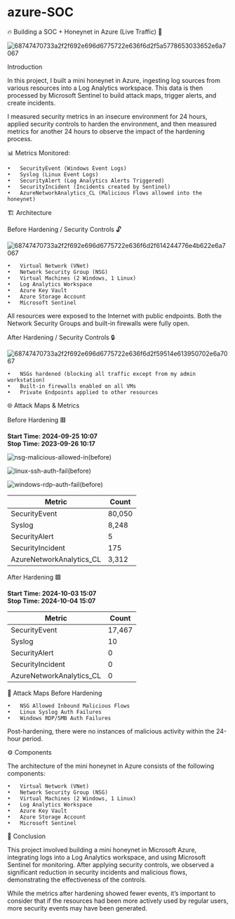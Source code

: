 # azure-SOC

🔥 Building a SOC + Honeynet in Azure (Live Traffic) 🚀

![68747470733a2f2f692e696d6775722e636f6d2f5a5778653033652e6a7067](https://github.com/user-attachments/assets/ee9189a8-433f-4cf3-a6de-456539095bb6)

Introduction

In this project, I built a mini honeynet in Azure, ingesting log sources from various resources into a Log Analytics workspace. This data is then processed by Microsoft Sentinel to build attack maps, trigger alerts, and create incidents.

I measured security metrics in an insecure environment for 24 hours, applied security controls to harden the environment, and then measured metrics for another 24 hours to observe the impact of the hardening process.

📊 Metrics Monitored:

	•	SecurityEvent (Windows Event Logs)
	•	Syslog (Linux Event Logs)
	•	SecurityAlert (Log Analytics Alerts Triggered)
	•	SecurityIncident (Incidents created by Sentinel)
	•	AzureNetworkAnalytics_CL (Malicious Flows allowed into the honeynet)

🏗️ Architecture

Before Hardening / Security Controls 🔓

![68747470733a2f2f692e696d6775722e636f6d2f614244776e4b622e6a7067](https://github.com/user-attachments/assets/0057f52c-cc7e-4e03-b399-f7b77211e653)

	•	Virtual Network (VNet)
	•	Network Security Group (NSG)
	•	Virtual Machines (2 Windows, 1 Linux)
	•	Log Analytics Workspace
	•	Azure Key Vault
	•	Azure Storage Account
	•	Microsoft Sentinel

All resources were exposed to the Internet with public endpoints. Both the Network Security Groups and built-in firewalls were fully open.

After Hardening / Security Controls 🔒

![68747470733a2f2f692e696d6775722e636f6d2f59514e613950702e6a7067](https://github.com/user-attachments/assets/0d896eda-1d4b-4191-a8c6-686c18cb8466)


	•	NSGs hardened (blocking all traffic except from my admin workstation)
	•	Built-in firewalls enabled on all VMs
	•	Private Endpoints applied to other resources

🌐 Attack Maps & Metrics

Before Hardening 🟥

**Start Time: 2024-09-25 10:07**\
**Stop Time: 2023-09-26 10:17**

![nsg-malicious-allowed-in(before)](https://github.com/user-attachments/assets/55769f24-8538-44dc-aa6e-1d10e17a9a51)

![linux-ssh-auth-fail(before)](https://github.com/user-attachments/assets/569b11cf-27b6-4280-88da-91d01dcd8b45)

![windows-rdp-auth-fail(before)](https://github.com/user-attachments/assets/a4f27df9-6cc4-44cc-8068-9691201f075a)

| Metric                   | Count
| ------------------------ | -----
| SecurityEvent            | 80,050
| Syslog                   | 8,248
| SecurityAlert            | 5
| SecurityIncident         | 175
| AzureNetworkAnalytics_CL | 3,312

After Hardening 🟩

**Start Time: 2024-10-03 15:07**\
**Stop Time: 2024-10-04 15:07**

| Metric                   | Count
| ------------------------ | -----
| SecurityEvent            | 17,467
| Syslog                   | 10
| SecurityAlert            | 0
| SecurityIncident         | 0
| AzureNetworkAnalytics_CL | 0

🚨 Attack Maps Before Hardening

	•	NSG Allowed Inbound Malicious Flows
	•	Linux Syslog Auth Failures
	•	Windows RDP/SMB Auth Failures

Post-hardening, there were no instances of malicious activity within the 24-hour period.

⚙️ Components

The architecture of the mini honeynet in Azure consists of the following components:

	•	Virtual Network (VNet)
	•	Network Security Group (NSG)
	•	Virtual Machines (2 Windows, 1 Linux)
	•	Log Analytics Workspace
	•	Azure Key Vault
	•	Azure Storage Account
	•	Microsoft Sentinel

📝 Conclusion

This project involved building a mini honeynet in Microsoft Azure, integrating logs into a Log Analytics workspace, and using Microsoft Sentinel for monitoring. After applying security controls, we observed a significant reduction in security incidents and malicious flows, demonstrating the effectiveness of the controls.

While the metrics after hardening showed fewer events, it’s important to consider that if the resources had been more actively used by regular users, more security events may have been generated.
